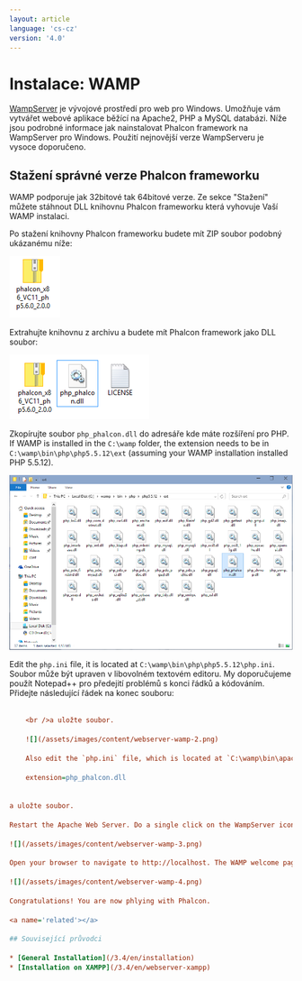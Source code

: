 ```yaml
---
layout: article
language: 'cs-cz'
version: '4.0'
---
```


<a name='overview'></a>

# Instalace: WAMP

[WampServer](http://www.wampserver.com/en/) je vývojové prostředí pro web pro Windows. Umožňuje vám vytvářet webové aplikace běžící na Apache2, PHP a MySQL databázi. Níže jsou podrobné informace jak nainstalovat Phalcon framework na WampServer pro Windows. Použití nejnovější verze WampServeru je vysoce doporučeno.

<a name='phalcon'></a>

## Stažení správné verze Phalcon frameworku

WAMP podporuje jak 32bitové tak 64bitové verze. Ze sekce "Stažení" můžete stáhnout DLL knihovnu Phalcon frameworku která vyhovuje Vaší WAMP instalaci.

Po stažení knihovny Phalcon frameworku budete mít ZIP soubor podobný ukázanému níže:

![](/assets/images/content/webserver-xampp-1.png)

Extrahujte knihovnu z archivu a budete mít Phalcon framework jako DLL soubor:

![](/assets/images/content/webserver-xampp-2.png)

Zkopírujte soubor `php_phalcon.dll` do adresáře kde máte rozšíření pro PHP. If WAMP is installed in the `C:\wamp` folder, the extension needs to be in `C:\wamp\bin\php\php5.5.12\ext` (assuming your WAMP installation installed PHP 5.5.12).

![](/assets/images/content/webserver-wamp-1.png)

Edit the `php.ini` file, it is located at `C:\wamp\bin\php\php5.5.12\php.ini`. Soubor může být upraven v libovolném textovém editoru. My doporučujeme použít Notepad++ pro předejití problémů s konci řádků a kódováním. Přidejte následující řádek na konec souboru:

```ini extension=php_phalcon.dll

    <br />a uložte soubor.
    
    ![](/assets/images/content/webserver-wamp-2.png)
    
    Also edit the `php.ini` file, which is located at `C:\wamp\bin\apache\apache2.4.9\bin\php.ini`. Přidejte následující řádek na konec souboru: 
    
    extension=php_phalcon.dll 
    

a uložte soubor.

Restart the Apache Web Server. Do a single click on the WampServer icon at system tray. Choose `Restart All Services` from the pop-up menu. Check out that tray icon will become green again.

![](/assets/images/content/webserver-wamp-3.png)

Open your browser to navigate to http://localhost. The WAMP welcome page will appear. Check the section `extensions loaded` to ensure that phalcon was loaded.

![](/assets/images/content/webserver-wamp-4.png)

Congratulations! You are now phlying with Phalcon.

<a name='related'></a>

## Související průvodci

* [General Installation](/3.4/en/installation)
* [Installation on XAMPP](/3.4/en/webserver-xampp)